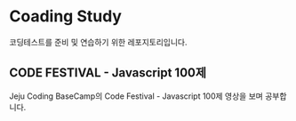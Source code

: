 # Coading Study

코딩테스트를 준비 및 연습하기 위한 레포지토리입니다.

## CODE FESTIVAL - Javascript 100제
Jeju Coding BaseCamp의 Code Festival - Javascript 100제 영상을 보며 공부합니다.